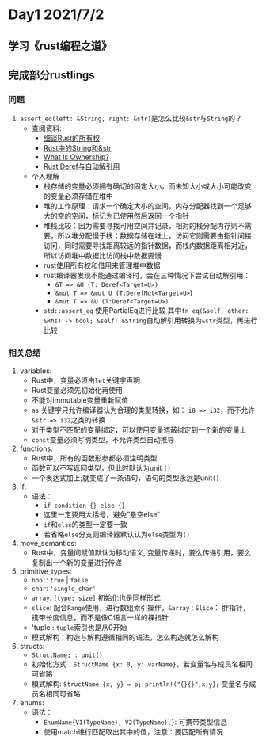 # Day1 2021/7/2

## 学习《rust编程之道》


## 完成部分rustlings
### 问题
1. `assert_eq(left: &String, right: &str)`是怎么比较`&str`与`String`的？
   - 查阅资料:
     - [细谈Rust的所有权](https://zhuanlan.zhihu.com/p/115651233)
     - [Rust中的String和&str](https://zhuanlan.zhihu.com/p/123278299)
     - [What Is Ownership?](https://doc.rust-lang.org/book/ch04-01-what-is-ownership.html)
     - [Rust Deref与自动解引用](https://www.jianshu.com/p/ad31c8f2e619)
   - 个人理解：
     - 栈存储的变量必须拥有确切的固定大小，而未知大小或大小可能改变的变量必须存储在堆中
     - 堆的工作原理：请求一个确定大小的空间，内存分配器找到一个足够大的空的空间，标记为已使用然后返回一个指针
     - 堆栈比较：因为需要寻找可用空间并记录，相对的栈分配内存则不需要，所以堆分配慢于栈；数据存储在堆上，访问它则需要由指针间接访问，同时需要寻找距离较远的指针数据，而栈内数据距离相对近，所以访问堆中数据比访问栈中数据要慢
     - rust使用所有权和借用来管理堆中数据
     - rust编译器发现不能通过编译时，会在三种情况下尝试自动解引用：
       - `&T => &U (T: Deref<Target=U>)`
       - `&mut T => &mut U (T:DerefMut<Target=U>`)
       - `&mut T => &U (T:Deref<Target=U>)`
     - `std::assert_eq` 使用PartialEq进行比较 其中`fn eq(&self, other: &Rhs) -> bool; &self: &String`自动解引用转换为`&str`类型，再进行比较

### 相关总结
1. variables:
   - Rust中，变量必须由`let`关键字声明
   - Rust变量必须先初始化再使用
   - 不能对immutable变量重新赋值
   - `as` 关键字只允许编译器认为合理的类型转换，如： `i8 => i32`，而不允许 `&str => i32`之类的转换
   - 对于类型不匹配的变量绑定，可以使用变量遮蔽绑定到一个新的变量上
   - `const`变量必须写明类型，不允许类型自动推导
2. functions:
   - Rust中，所有的函数形参都必须注明类型
   - 函数可以不写返回类型，但此时默认为unit `()`
   - 一个表达式加上;就变成了一条语句，语句的类型永远是unit`()`
3. if:
   - 语法：
     - `if condition {} else {}`
     - 这里一定要用大括号，避免”悬空else“ 
     - `if`和`else`的类型一定要一致
     - 若省略`else`分支则编译器默认认为`else`类型为`()`
4. move_semantics:
   - Rust中，变量间赋值默认为移动语义, 变量传递时，要么传递引用，要么复制出一个新的变量进行传递
5. primitive_types:
   - `bool`: `true` | `false`
   - `char`: `'single_char'`
   - `array`: `[type; size]` 初始化也是同样形式
   - `slice`: 配合`Range`使用，进行数组索引操作，`&array：Slice`： 胖指针， 携带长度信息，而不是像C语言一样的裸指针
   - 'tuple': `tuple`索引也是从0开始
   - 模式解构：构造与解构遵循相同的语法，怎么构造就怎么解构
6. structs:
   - `StructName; : unit()`
   - 初始化方式：`StructName {x: 0, y: varName}`，若变量名与成员名相同可省略
   - 模式解构: `StructName {x, y} = p; println!("{}{}",x,y};` 变量名与成员名相同可省略
7. enums:
   - 语法：
     - `EnumName{V1(TypeName), V2(TypeName),}`: 可携带类型信息
     - 使用match进行匹配取出其中的值，注意：要匹配所有情况
